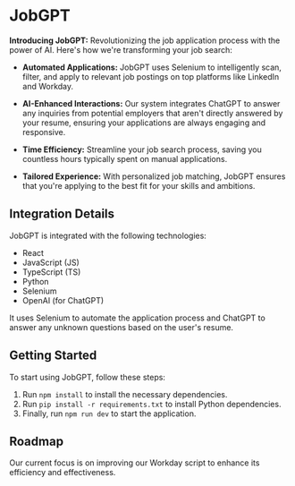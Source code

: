 JobGPT
======

**Introducing JobGPT:** Revolutionizing the job application process with the power of AI. Here's how we're transforming your job search:

*   **Automated Applications:** JobGPT uses Selenium to intelligently scan, filter, and apply to relevant job postings on top platforms like LinkedIn and Workday.
    
*   **AI-Enhanced Interactions:** Our system integrates ChatGPT to answer any inquiries from potential employers that aren't directly answered by your resume, ensuring your applications are always engaging and responsive.
    
*   **Time Efficiency:** Streamline your job search process, saving you countless hours typically spent on manual applications.
    
*   **Tailored Experience:** With personalized job matching, JobGPT ensures that you're applying to the best fit for your skills and ambitions.
    

Integration Details
-------------------

JobGPT is integrated with the following technologies:

*   React
*   JavaScript (JS)
*   TypeScript (TS)
*   Python
*   Selenium
*   OpenAI (for ChatGPT)

It uses Selenium to automate the application process and ChatGPT to answer any unknown questions based on the user's resume.

Getting Started
---------------

To start using JobGPT, follow these steps:

1.  Run `npm install` to install the necessary dependencies.
2.  Run `pip install -r requirements.txt` to install Python dependencies.
3.  Finally, run `npm run dev` to start the application.

Roadmap
-------

Our current focus is on improving our Workday script to enhance its efficiency and effectiveness.
